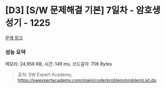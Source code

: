 # [D3] [S/W 문제해결 기본] 7일차 - 암호생성기 - 1225 

[문제 링크](https://swexpertacademy.com/main/code/problem/problemDetail.do?contestProbId=AV14uWl6AF0CFAYD) 

### 성능 요약

메모리: 24,956 KB, 시간: 149 ms, 코드길이: 706 Bytes



> 출처: SW Expert Academy, https://swexpertacademy.com/main/code/problem/problemList.do